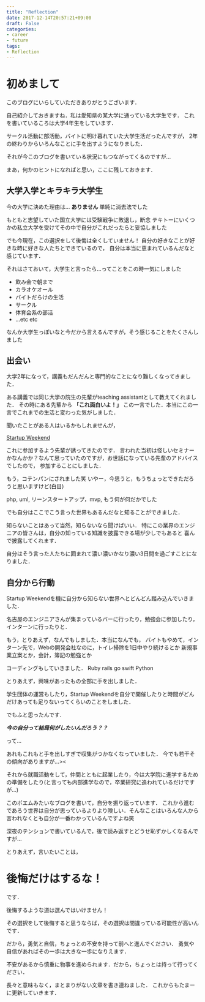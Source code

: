 ```yaml
---
title: "Reflection"
date: 2017-12-14T20:57:21+09:00
draft: False
categories:
- career
- future
tags:
- Reflection
---
```


# 初めまして

このブログにいらしていただきありがとうございます．

自己紹介しておきますね．私は愛知県の某大学に通っている大学生です．
これを書いているころは大学4年生をしています．

サークル活動に部活動，バイトに明け暮れていた大学生活だったんですが，
2年の終わりからいろんなことに手を出すようになりました．

それが今このブログを書いている状況にもつながってくるのですが...

まあ，何かのヒントになればと思い，ここに残しておきます．


## 大学入学とキラキラ大学生
今の大学に決めた理由は... **ありません**
単純に消去法でした

もともと志望していた国立大学には受験戦争に敗退し，断念
テキトーにいくつかの私立大学を受けてその中で自分がこれだったらと妥協しました

でも今現在，この選択をして後悔は全くしていません！
自分の好きなことが好きな時に好きな人たちとできているので，
自分は本当に恵まれているんだなと感じています．

それはさておいて，大学生と言ったら...ってことをこの時一気にしました

- 飲み会で朝まで
- カラオケオール
- バイトだらけの生活
- サークル
- 体育会系の部活
- ...etc etc

なんか大学生っぽいなと今だから言えるんですが，そう感じることをたくさんしました

## 出会い
大学2年になって，講義もだんだんと専門的なことになり難しくなってきました．

ある講義では同じ大学の院生の先輩がteaching assistantとして教えてくれました．
その時にある先輩から
**「これ面白いよ！」**
この一言でした．本当にこの一言でこれまでの生活と変わった気がしました．

聞いたことがある人はいるかもしれませんが，

[Startup Weekend](https://nposw.org/)

これに参加するよう先輩が誘ってきたのです．
言われた当初は怪しいセミナーかなんかか？なんて思っていたのですが，お世話になっている先輩のアドバイスでしたので，
参加することにしました．

もう，コテンパンにされました笑
いやー，今思うと，もうちょっとできただろうと思いますけど(白目)

php, uml, リーンスタートアップ，mvp, もう何が何だかでした

でも自分はここでこう言った世界もあるんだなと知ることができました．

知らないことはあって当然，知らないなら聞けばいい．
特にこの業界のエンジニアの皆さんは，自分の知っている知識を披露できる場が少しでもあると
喜んで披露してくれます．

自分はそう言った人たちに囲まれて濃い濃いかなり濃い3日間を過ごすことになりました．

## 自分から行動
Startup Weekendを機に自分から知らない世界へとどんどん踏み込んでいきました．

名古屋のエンジニアさんが集まっているバーに行ったり，勉強会に参加したり，インターンに行ったりと．

もう，とりあえず，なんでもしました．本当になんでも，
バイトもやめて，インターン先で，Webの開発会社なのに，トイレ掃除を1日中やり続けるとか
新規事業立案とか，会計，簿記の勉強とか

コーディングもしていきました．
Ruby rails go swift Python

とりあえず，興味があったもの全部に手を出しました．

学生団体の運営もしたり，Startup Weekendを自分で開催したりと時間がどんだけあっても足りないってくらいのことをしました．


でもふと思ったんです．

***今の自分って結局何がしたいんだろう？？***

って...


あれもこれもと手を出しすぎで収集がつかなくなっていました．
今でも若干その傾向がありますが...><

それから就職活動をして，仲間とともに起業したり，今は大学院に進学するための準備をしたり(と言っても内部進学なので，卒業研究に追われているだけですが...)

このポエムみたいなブログを書いて，自分を振り返っています．
これから進むであろう世界は自分が思っているよりより険しい．そんなことはいろんな人から言われなくとも自分が一番わかっているんですよね笑

深夜のテンションで書いているんで，後で読み返すとどうせ恥ずかしくなるんですが...


とりあえず，言いたいことは，


# 後悔だけはするな！

です．

後悔するような道は選んではいけません！

その選択をして後悔すると思うならば，その選択は間違っている可能性が高いんです．

だから，勇気と自信，ちょっとの不安を持って前へと進んでください．
勇気や自信があればその一歩は大きな一歩になりえます．

不安があるから慎重に物事を進められます．だから，ちょっとは持って行ってください．



長々と意味もなく，まとまりがない文章を書き連ねました．
これからもたまーに更新していきます．

